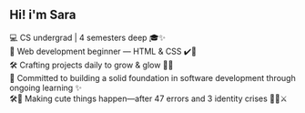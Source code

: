 ## Hi! i'm Sara

💻 CS undergrad | 4 semesters deep 🎓✨  
🌸 Web development beginner — HTML & CSS ✔️💅  
🛠 Crafting projects daily to grow & glow 🌈🌼  
📖 Committed to building a solid foundation in software development through ongoing learning ✨  
🛠💖 Making cute things happen—after 47 errors and 3 identity crises 🌈🧁⚔️
